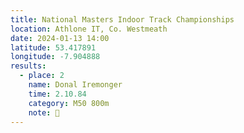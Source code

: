 ```yaml
---
title: National Masters Indoor Track Championships 
location: Athlone IT, Co. Westmeath
date: 2024-01-13 14:00
latitude: 53.417891
longitude: -7.904888
results:
  - place: 2
    name: Donal Iremonger
    time: 2.10.84
    category: M50 800m 
    note: 🥈
---
```

